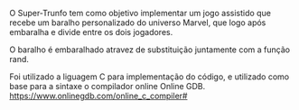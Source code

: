 O Super-Trunfo tem como objetivo implementar um jogo assistido que recebe um baralho personalizado do universo Marvel, que logo após embaralha e divide entre os dois jogadores.

O baralho é embaralhado atravez de substituição juntamente com a função rand.

Foi utilizado a liguagem C para implementação do código, e utilizado como base para a sintaxe o compilador online Online GDB.
https://www.onlinegdb.com/online_c_compiler#
